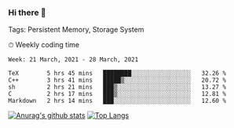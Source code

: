 ### Hi there 👋

Tags: Persistent Memory, Storage System

<!--

[![Anurag's github stats](https://github-readme-stats.vercel.app/api?username=wwyf)](https://github.com/anuraghazra/github-readme-stats)

[![Anurag's github stats](https://github-readme-stats.vercel.app/api?username=wwyf&count_private=true)](https://github.com/anuraghazra/github-readme-stats)


[![Top Langs](https://github-readme-stats.vercel.app/api/top-langs/?username=wwyf&count_private=true&&hide=jupyter%20notebook,html)](https://github.com/anuraghazra/github-readme-stats)



-->


⏱ Weekly coding time

<!--START_SECTION:waka-->
```text
Week: 21 March, 2021 - 28 March, 2021

TeX        5 hrs 45 mins   ████████░░░░░░░░░░░░░░░░░   32.26 % 
C++        3 hrs 41 mins   █████▒░░░░░░░░░░░░░░░░░░░   20.72 % 
sh         2 hrs 21 mins   ███▒░░░░░░░░░░░░░░░░░░░░░   13.27 % 
C          2 hrs 17 mins   ███▒░░░░░░░░░░░░░░░░░░░░░   12.81 % 
Markdown   2 hrs 14 mins   ███░░░░░░░░░░░░░░░░░░░░░░   12.60 % 
```
<!--END_SECTION:waka-->



[![Anurag's github stats](https://github-readme-stats.vercel.app/api?username=wwyf&count_private=true&show_icons=true&hide_border=true)](https://github.com/anuraghazra/github-readme-stats) [![Top Langs](https://github-readme-stats.vercel.app/api/top-langs/?username=wwyf&count_private=true&hide=jupyter%20notebook,html,OpenEdge%20ABL&langs_count=10&layout=compact&hide_border=true)](https://github.com/anuraghazra/github-readme-stats)

<!--

[![willianrod's wakatime stats](https://github-readme-stats.vercel.app/api/wakatime?username=wwyf)](https://github.com/anuraghazra/github-readme-stats)


-->
